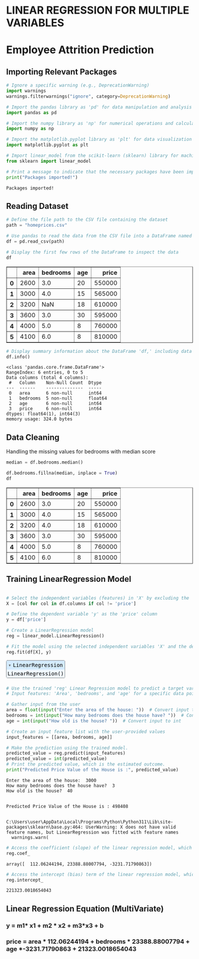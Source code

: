 # LINEAR REGRESSION FOR MULTIPLE VARIABLES


# Employee Attrition Prediction

## Importing Relevant Packages


```python
# Ignore a specific warning (e.g., DeprecationWarning)
import warnings
warnings.filterwarnings("ignore", category=DeprecationWarning)

# Import the pandas library as 'pd' for data manipulation and analysis
import pandas as pd

# Import the numpy library as 'np' for numerical operations and calculations
import numpy as np

# Import the matplotlib.pyplot library as 'plt' for data visualization
import matplotlib.pyplot as plt

# Import linear_model from the scikit-learn (sklearn) library for machine learning
from sklearn import linear_model

# Print a message to indicate that the necessary packages have been imported
print("Packages imported!")

```

    Packages imported!
    

## Reading Dataset 


```python
# Define the file path to the CSV file containing the dataset
path = "homeprices.csv"

# Use pandas to read the data from the CSV file into a DataFrame named 'df'
df = pd.read_csv(path)

# Display the first few rows of the DataFrame to inspect the data
df

```




<div>
<style scoped>
    .dataframe tbody tr th:only-of-type {
        vertical-align: middle;
    }

    .dataframe tbody tr th {
        vertical-align: top;
    }

    .dataframe thead th {
        text-align: right;
    }
</style>
<table border="1" class="dataframe">
  <thead>
    <tr style="text-align: right;">
      <th></th>
      <th>area</th>
      <th>bedrooms</th>
      <th>age</th>
      <th>price</th>
    </tr>
  </thead>
  <tbody>
    <tr>
      <th>0</th>
      <td>2600</td>
      <td>3.0</td>
      <td>20</td>
      <td>550000</td>
    </tr>
    <tr>
      <th>1</th>
      <td>3000</td>
      <td>4.0</td>
      <td>15</td>
      <td>565000</td>
    </tr>
    <tr>
      <th>2</th>
      <td>3200</td>
      <td>NaN</td>
      <td>18</td>
      <td>610000</td>
    </tr>
    <tr>
      <th>3</th>
      <td>3600</td>
      <td>3.0</td>
      <td>30</td>
      <td>595000</td>
    </tr>
    <tr>
      <th>4</th>
      <td>4000</td>
      <td>5.0</td>
      <td>8</td>
      <td>760000</td>
    </tr>
    <tr>
      <th>5</th>
      <td>4100</td>
      <td>6.0</td>
      <td>8</td>
      <td>810000</td>
    </tr>
  </tbody>
</table>
</div>




```python
# Display summary information about the DataFrame 'df,' including data types, non-null values, and memory usage
df.info()

```

    <class 'pandas.core.frame.DataFrame'>
    RangeIndex: 6 entries, 0 to 5
    Data columns (total 4 columns):
     #   Column    Non-Null Count  Dtype  
    ---  ------    --------------  -----  
     0   area      6 non-null      int64  
     1   bedrooms  5 non-null      float64
     2   age       6 non-null      int64  
     3   price     6 non-null      int64  
    dtypes: float64(1), int64(3)
    memory usage: 324.0 bytes
    

## Data Cleaning

Handling the missing values for bedrooms with median score


```python
median = df.bedrooms.median()

df.bedrooms.fillna(median, inplace = True)
df
```




<div>
<style scoped>
    .dataframe tbody tr th:only-of-type {
        vertical-align: middle;
    }

    .dataframe tbody tr th {
        vertical-align: top;
    }

    .dataframe thead th {
        text-align: right;
    }
</style>
<table border="1" class="dataframe">
  <thead>
    <tr style="text-align: right;">
      <th></th>
      <th>area</th>
      <th>bedrooms</th>
      <th>age</th>
      <th>price</th>
    </tr>
  </thead>
  <tbody>
    <tr>
      <th>0</th>
      <td>2600</td>
      <td>3.0</td>
      <td>20</td>
      <td>550000</td>
    </tr>
    <tr>
      <th>1</th>
      <td>3000</td>
      <td>4.0</td>
      <td>15</td>
      <td>565000</td>
    </tr>
    <tr>
      <th>2</th>
      <td>3200</td>
      <td>4.0</td>
      <td>18</td>
      <td>610000</td>
    </tr>
    <tr>
      <th>3</th>
      <td>3600</td>
      <td>3.0</td>
      <td>30</td>
      <td>595000</td>
    </tr>
    <tr>
      <th>4</th>
      <td>4000</td>
      <td>5.0</td>
      <td>8</td>
      <td>760000</td>
    </tr>
    <tr>
      <th>5</th>
      <td>4100</td>
      <td>6.0</td>
      <td>8</td>
      <td>810000</td>
    </tr>
  </tbody>
</table>
</div>



## Training LinearRegression Model


```python

# Select the independent variables (features) in 'X' by excluding the 'price' column
X = [col for col in df.columns if col != 'price']

# Define the dependent variable 'y' as the 'price' column
y = df['price']

# Create a LinearRegression model
reg = linear_model.LinearRegression()

# Fit the model using the selected independent variables 'X' and the dependent variable 'y'
reg.fit(df[X], y)

```




<style>#sk-container-id-1 {color: black;}#sk-container-id-1 pre{padding: 0;}#sk-container-id-1 div.sk-toggleable {background-color: white;}#sk-container-id-1 label.sk-toggleable__label {cursor: pointer;display: block;width: 100%;margin-bottom: 0;padding: 0.3em;box-sizing: border-box;text-align: center;}#sk-container-id-1 label.sk-toggleable__label-arrow:before {content: "▸";float: left;margin-right: 0.25em;color: #696969;}#sk-container-id-1 label.sk-toggleable__label-arrow:hover:before {color: black;}#sk-container-id-1 div.sk-estimator:hover label.sk-toggleable__label-arrow:before {color: black;}#sk-container-id-1 div.sk-toggleable__content {max-height: 0;max-width: 0;overflow: hidden;text-align: left;background-color: #f0f8ff;}#sk-container-id-1 div.sk-toggleable__content pre {margin: 0.2em;color: black;border-radius: 0.25em;background-color: #f0f8ff;}#sk-container-id-1 input.sk-toggleable__control:checked~div.sk-toggleable__content {max-height: 200px;max-width: 100%;overflow: auto;}#sk-container-id-1 input.sk-toggleable__control:checked~label.sk-toggleable__label-arrow:before {content: "▾";}#sk-container-id-1 div.sk-estimator input.sk-toggleable__control:checked~label.sk-toggleable__label {background-color: #d4ebff;}#sk-container-id-1 div.sk-label input.sk-toggleable__control:checked~label.sk-toggleable__label {background-color: #d4ebff;}#sk-container-id-1 input.sk-hidden--visually {border: 0;clip: rect(1px 1px 1px 1px);clip: rect(1px, 1px, 1px, 1px);height: 1px;margin: -1px;overflow: hidden;padding: 0;position: absolute;width: 1px;}#sk-container-id-1 div.sk-estimator {font-family: monospace;background-color: #f0f8ff;border: 1px dotted black;border-radius: 0.25em;box-sizing: border-box;margin-bottom: 0.5em;}#sk-container-id-1 div.sk-estimator:hover {background-color: #d4ebff;}#sk-container-id-1 div.sk-parallel-item::after {content: "";width: 100%;border-bottom: 1px solid gray;flex-grow: 1;}#sk-container-id-1 div.sk-label:hover label.sk-toggleable__label {background-color: #d4ebff;}#sk-container-id-1 div.sk-serial::before {content: "";position: absolute;border-left: 1px solid gray;box-sizing: border-box;top: 0;bottom: 0;left: 50%;z-index: 0;}#sk-container-id-1 div.sk-serial {display: flex;flex-direction: column;align-items: center;background-color: white;padding-right: 0.2em;padding-left: 0.2em;position: relative;}#sk-container-id-1 div.sk-item {position: relative;z-index: 1;}#sk-container-id-1 div.sk-parallel {display: flex;align-items: stretch;justify-content: center;background-color: white;position: relative;}#sk-container-id-1 div.sk-item::before, #sk-container-id-1 div.sk-parallel-item::before {content: "";position: absolute;border-left: 1px solid gray;box-sizing: border-box;top: 0;bottom: 0;left: 50%;z-index: -1;}#sk-container-id-1 div.sk-parallel-item {display: flex;flex-direction: column;z-index: 1;position: relative;background-color: white;}#sk-container-id-1 div.sk-parallel-item:first-child::after {align-self: flex-end;width: 50%;}#sk-container-id-1 div.sk-parallel-item:last-child::after {align-self: flex-start;width: 50%;}#sk-container-id-1 div.sk-parallel-item:only-child::after {width: 0;}#sk-container-id-1 div.sk-dashed-wrapped {border: 1px dashed gray;margin: 0 0.4em 0.5em 0.4em;box-sizing: border-box;padding-bottom: 0.4em;background-color: white;}#sk-container-id-1 div.sk-label label {font-family: monospace;font-weight: bold;display: inline-block;line-height: 1.2em;}#sk-container-id-1 div.sk-label-container {text-align: center;}#sk-container-id-1 div.sk-container {/* jupyter's `normalize.less` sets `[hidden] { display: none; }` but bootstrap.min.css set `[hidden] { display: none !important; }` so we also need the `!important` here to be able to override the default hidden behavior on the sphinx rendered scikit-learn.org. See: https://github.com/scikit-learn/scikit-learn/issues/21755 */display: inline-block !important;position: relative;}#sk-container-id-1 div.sk-text-repr-fallback {display: none;}</style><div id="sk-container-id-1" class="sk-top-container"><div class="sk-text-repr-fallback"><pre>LinearRegression()</pre><b>In a Jupyter environment, please rerun this cell to show the HTML representation or trust the notebook. <br />On GitHub, the HTML representation is unable to render, please try loading this page with nbviewer.org.</b></div><div class="sk-container" hidden><div class="sk-item"><div class="sk-estimator sk-toggleable"><input class="sk-toggleable__control sk-hidden--visually" id="sk-estimator-id-1" type="checkbox" checked><label for="sk-estimator-id-1" class="sk-toggleable__label sk-toggleable__label-arrow">LinearRegression</label><div class="sk-toggleable__content"><pre>LinearRegression()</pre></div></div></div></div></div>




```python
# Use the trained 'reg' Linear Regression model to predict a target variable.
# Input features: 'Area', 'bedrooms', and 'age' for a specific data point.

# Gather input from the user
area = float(input("Enter the area of the house: "))  # Convert input to float
bedrooms = int(input("How many bedrooms does the house have? "))  # Convert input to int
age = int(input("How old is the house? "))  # Convert input to int

# Create an input feature list with the user-provided values
input_features = [[area, bedrooms, age]]

# Make the prediction using the trained model.
predicted_value = reg.predict(input_features)
predicted_value = int(predicted_value)
# Print the predicted value, which is the estimated outcome.
print("Predicted Price Value of the House is :", predicted_value)

```

    Enter the area of the house:  3000
    How many bedrooms does the house have?  3
    How old is the house?  40
    

    Predicted Price Value of the House is : 498408
    

    C:\Users\user\AppData\Local\Programs\Python\Python311\Lib\site-packages\sklearn\base.py:464: UserWarning: X does not have valid feature names, but LinearRegression was fitted with feature names
      warnings.warn(
    


```python
# Access the coefficient (slope) of the linear regression model, which represents the relationship between the input feature and the target variable
reg.coef_

```




    array([  112.06244194, 23388.88007794, -3231.71790863])




```python
# Access the intercept (bias) term of the linear regression model, which represents the value of the target variable when the input feature is zero
reg.intercept_

```




    221323.0018654043



## Linear Regression Equation (MultiVariate)

### y = m1* x1 + m2 * x2 + m3*x3 +  b

### price =  area * 112.06244194 + bedrooms * 23388.88007794 + age *-3231.71790863 + 21323.0018654043


```python

```
